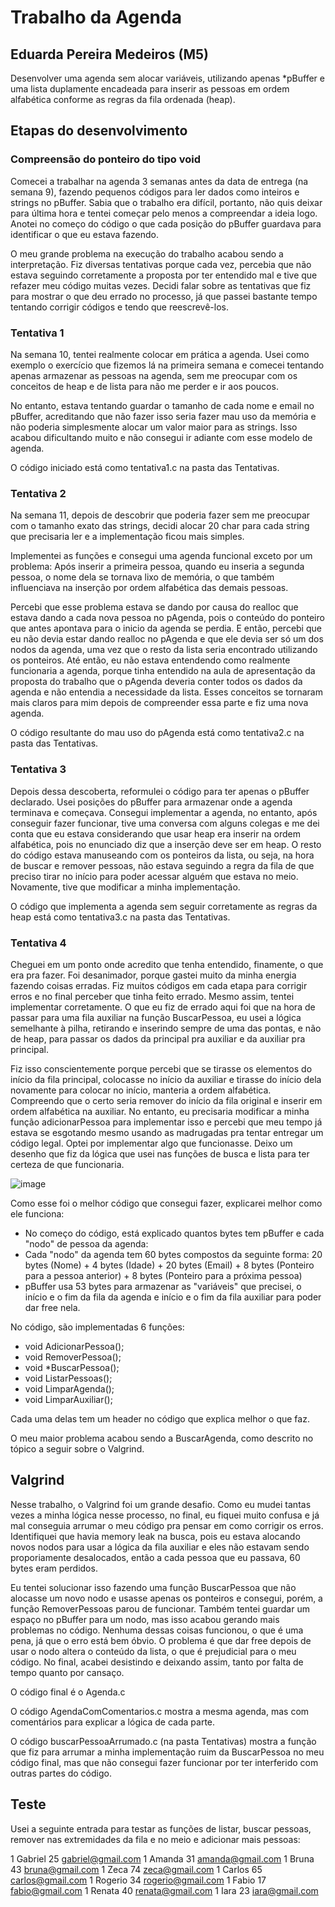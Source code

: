 # Trabalho da Agenda
## Eduarda Pereira Medeiros (M5)

Desenvolver uma agenda sem alocar variáveis, utilizando apenas *pBuffer e uma lista duplamente encadeada para inserir as pessoas em ordem alfabética conforme as regras da fila ordenada (heap).

## Etapas do desenvolvimento
### Compreensão do ponteiro do tipo void

Comecei a trabalhar na agenda 3 semanas antes da data de entrega (na semana 9), fazendo pequenos códigos para ler dados como inteiros e strings no pBuffer. Sabia que o trabalho era difícil, portanto, não quis deixar para última hora e tentei começar pelo menos a compreendar a ideia logo. Anotei no começo do código o que cada posição do pBuffer guardava para identificar o que eu estava fazendo. 

O meu grande problema na execução do trabalho acabou sendo a interpretação. Fiz diversas tentativas porque cada vez, percebia que não estava seguindo corretamente a proposta por ter entendido mal e tive que refazer meu código muitas vezes. Decidi falar sobre as tentativas que fiz para mostrar o que deu errado no processo, já que passei bastante tempo tentando corrigir códigos e tendo que reescrevê-los.

### Tentativa 1

Na semana 10, tentei realmente colocar em prática a agenda. Usei como exemplo o exercício que fizemos lá na primeira semana e comecei tentando apenas armazenar as pessoas na agenda, sem me preocupar com os conceitos de heap e de lista para não me perder e ir aos poucos. 

No entanto, estava tentando guardar o tamanho de cada nome e email no pBuffer, acreditando que não fazer isso seria fazer mau uso da memória e não poderia simplesmente alocar um valor maior para as strings. Isso acabou dificultando muito e não consegui ir adiante com esse modelo de agenda.

O código iniciado está como tentativa1.c na pasta das Tentativas.

### Tentativa 2

Na semana 11, depois de descobrir que poderia fazer sem me preocupar com o tamanho exato das strings, decidi alocar 20 char para cada string que precisaria ler e a implementação ficou mais simples. 

Implementei as funções e consegui uma agenda funcional exceto por um problema: Após inserir a primeira pessoa, quando eu inseria a segunda pessoa, o nome dela se tornava lixo de memória, o que também influenciava na inserção por ordem alfabética das demais pessoas.

Percebi que esse problema estava se dando por causa do realloc que estava dando a cada nova pessoa no pAgenda, pois o conteúdo do ponteiro que antes apontava para o inicio da agenda se perdia. E então, percebi que eu não devia estar dando realloc no pAgenda e que ele devia ser só um dos nodos da agenda, uma vez que o resto da lista seria encontrado utilizando os ponteiros. Até então, eu não estava entendendo como realmente funcionaria a agenda, porque tinha entendido na aula de apresentação da proposta do trabalho que o pAgenda deveria conter todos os dados da agenda e não entendia a necessidade da lista. Esses conceitos se tornaram mais claros para mim depois de compreender essa parte e fiz uma nova agenda.

O código resultante do mau uso do pAgenda está como tentativa2.c na pasta das Tentativas.

### Tentativa 3

Depois dessa descoberta, reformulei o código para ter apenas o pBuffer declarado. Usei posições do pBuffer para armazenar onde a agenda terminava e começava. Consegui implementar a agenda, no entanto, após conseguir fazer funcionar, tive uma conversa com alguns colegas e me dei conta que eu estava considerando que usar heap era inserir na ordem alfabética, pois no enunciado diz que a inserção deve ser em heap. O resto do código estava manuseando com os ponteiros da lista, ou seja, na hora de buscar e remover pessoas, não estava seguindo a regra da fila de que preciso tirar no início para poder acessar alguém que estava no meio. Novamente, tive que modificar a minha implementação.

O código que implementa a agenda sem seguir corretamente as regras da heap está como tentativa3.c na pasta das Tentativas.

### Tentativa 4

Cheguei em um ponto onde acredito que tenha entendido, finamente, o que era pra fazer. Foi desanimador, porque gastei muito da minha energia fazendo coisas erradas. Fiz muitos códigos em cada etapa para corrigir erros e no final perceber que tinha feito errado. Mesmo assim, tentei implementar corretamente. O que eu fiz de errado aqui foi que na hora de passar para uma fila auxiliar na função BuscarPessoa, eu usei a lógica semelhante à pilha, retirando e inserindo sempre de uma das pontas, e não de heap, para passar os dados da principal pra auxiliar e da auxiliar pra principal. 

Fiz isso conscientemente porque percebi que se tirasse os elementos do início da fila principal, colocasse no início da auxiliar e tirasse do início dela novamente para colocar no início, manteria a ordem alfabética. Compreendo que o certo seria remover do início da fila original e inserir em ordem alfabética na auxiliar. No entanto, eu precisaria modificar a minha função adicionarPessoa para implementar isso e percebi que meu tempo já estava se esgotando mesmo usando as madrugadas pra tentar entregar um código legal. Optei por implementar algo que funcionasse. Deixo um desenho que fiz da lógica que usei nas funções de busca e lista para ter certeza de que funcionaria.

![image](https://github.com/user-attachments/assets/232f090b-d621-4b23-a1a1-6ff7560c74fd)


Como esse foi o melhor código que consegui fazer, explicarei melhor como ele funciona:
* No começo do código, está explicado quantos bytes tem pBuffer e cada "nodo" de pessoa da agenda:
* Cada "nodo" da agenda tem 60 bytes compostos da seguinte forma: 20 bytes (Nome) + 4 bytes (Idade) + 20 bytes (Email) + 8 bytes (Ponteiro para a pessoa anterior) + 8 bytes (Ponteiro para a próxima pessoa)
* pBuffer usa 53 bytes para armazenar as "variáveis" que precisei, o início e o fim da fila da agenda e início e o fim da fila auxiliar para poder dar free nela.

No código, são implementadas 6 funções: 
* void AdicionarPessoa();
* void RemoverPessoa();
* void *BuscarPessoa();
* void ListarPessoas();
* void LimparAgenda();
* void LimparAuxiliar();
  
Cada uma delas tem um header no código que explica melhor o que faz.

O meu maior problema acabou sendo a BuscarAgenda, como descrito no tópico a seguir sobre o Valgrind.

## Valgrind

Nesse trabalho, o Valgrind foi um grande desafio. Como eu mudei tantas vezes a minha lógica nesse processo, no final, eu fiquei muito confusa e já mal conseguia arrumar o meu código pra pensar em como corrigir os erros. Identifiquei que havia memory leak na busca, pois eu estava alocando novos nodos para usar a lógica da fila auxiliar e eles não estavam sendo proporiamente desalocados, então a cada pessoa que eu passava, 60 bytes eram perdidos.

Eu tentei solucionar isso fazendo uma função BuscarPessoa que não alocasse um novo nodo e usasse apenas os ponteiros e consegui, porém, a função RemoverPessoas parou de funcionar. Também tentei guardar um espaço no pBuffer para um nodo, mas isso acabou gerando mais problemas no código. Nenhuma dessas coisas funcionou, o que é uma pena, já que o erro está bem óbvio. O problema é que dar free depois de usar o nodo altera o conteúdo da lista, o que é prejudicial para o meu código. No final, acabei desistindo e deixando assim, tanto por falta de tempo quanto por cansaço.

O código final é o Agenda.c

O código AgendaComComentarios.c mostra a mesma agenda, mas com comentários para explicar a lógica de cada parte.

O código buscarPessoaArrumado.c (na pasta Tentativas) mostra a função que fiz para arrumar a minha implementação ruim da BuscarPessoa no meu código final, mas que não consegui fazer funcionar por ter interferido com outras partes do código.

## Teste

Usei a seguinte entrada para testar as funções de listar, buscar pessoas, remover nas extremidades da fila e no meio e adicionar mais pessoas:

1
Gabriel
25
gabriel@gmail.com
1
Amanda
31
amanda@gmail.com
1
Bruna
43
bruna@gmail.com
1
Zeca
74
zeca@gmail.com
1
Carlos
65
carlos@gmail.com
1
Rogerio
34
rogerio@gmail.com
1
Fabio
17
fabio@gmail.com
1
Renata
40
renata@gmail.com
1
Iara
23
iara@gmail.com

